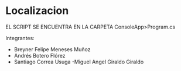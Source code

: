 # Localizacion

EL SCRIPT SE ENCUENTRA EN LA CARPETA ConsoleApp>Program.cs

Integrantes:
- Breyner Felipe Meneses Muñoz
- Andrés Botero Flórez
- Santiago Correa Usuga
-Miguel Angel Giraldo Giraldo

